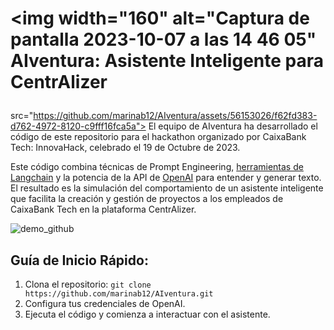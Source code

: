 # <p> <img width="160" alt="Captura de pantalla 2023-10-07 a las 14 46 05"  AIventura: Asistente Inteligente para CentrAlizer
src="https://github.com/marinab12/AIventura/assets/56153026/f62fd383-d762-4972-8120-c9fff16fca5a">
El equipo de AIventura ha desarrollado el código de este repositorio para el hackathon organizado por CaixaBank Tech: InnovaHack, celebrado el 19 de Octubre de 2023.


Este código combina técnicas de Prompt Engineering, [herramientas de Langchain](https://python.langchain.com/docs/modules/agents/tools/) y la potencia de la API de [OpenAI](https://platform.openai.com/) para entender y generar texto. El resultado es la simulación del comportamiento de un asistente inteligente que facilita la creación y gestión de proyectos a los empleados de CaixaBank Tech en la plataforma CentrAlizer.

![demo_github](https://github.com/marinab12/AIventura/assets/56153026/77381c97-9b6f-4111-8bdf-ef9c16a034d7)

## Guía de Inicio Rápido:

1. Clona el repositorio: `git clone https://github.com/marinab12/AIventura.git`
2. Configura tus credenciales de OpenAI.
4. Ejecuta el código y comienza a interactuar con el asistente.







